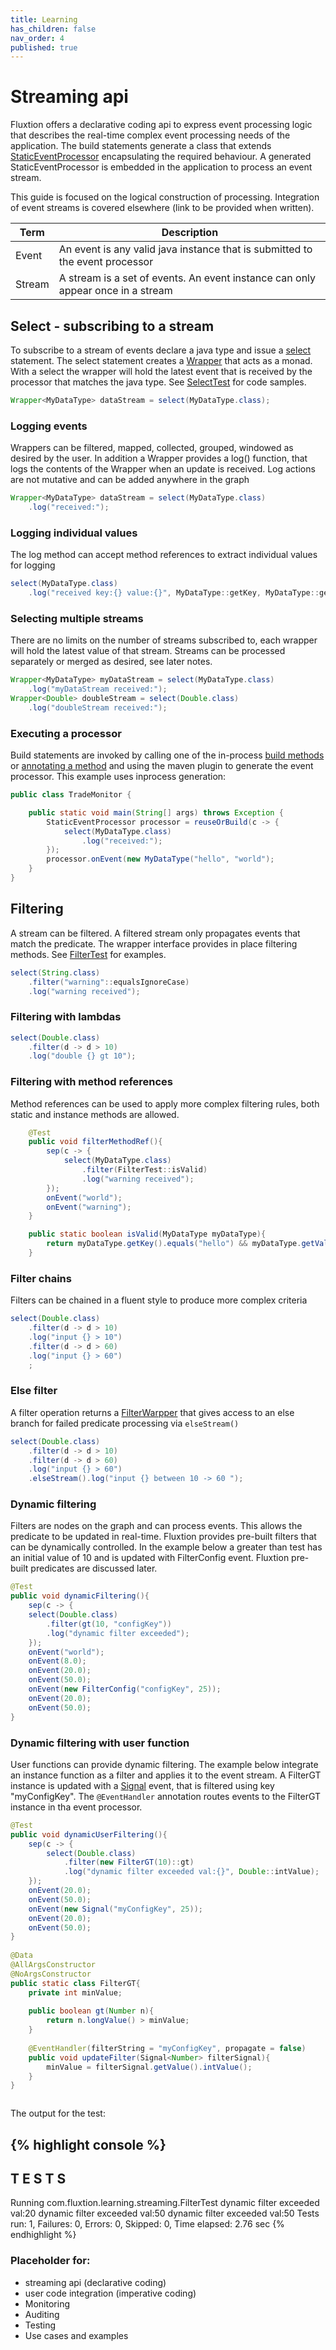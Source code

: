 ```yaml
---
title: Learning
has_children: false
nav_order: 4
published: true
---
```


# Streaming api 

Fluxtion offers a declarative coding api to express event processing logic that describes 
the real-time complex event processing needs of the application. The build
statements generate a class that extends [StaticEventProcessor](https://github.com/v12technology/fluxtion/tree/{{site.fluxtion_version}}/api/src/main/java/com/fluxtion/api/StaticEventProcessor.java) 
encapsulating the required behaviour. A generated StaticEventProcessor is embedded in the application to 
process an event stream.

This guide is focused on the logical construction of processing. Integration 
of event streams is covered elsewhere (link to be provided when written).

| Term      | Description |
| ----------- | ----------- |
| Event    | An event is any valid java instance that is submitted to the event processor |
| Stream   | A stream is a set of events. An event instance can only appear once in a stream    |


## Select - subscribing to a stream
To subscribe to a stream of events declare a java type and issue a [select](https://github.com/v12technology/fluxtion/tree/{{site.fluxtion_version}}/extensions/streaming/builder/src/main/java/com/fluxtion/ext/streaming/builder/factory/EventSelect.java#L35) statement.
The select statement creates a [Wrapper](https://github.com/v12technology/fluxtion/tree/{{site.fluxtion_version}}/extensions/streaming/api/src/main/java/com/fluxtion/ext/streaming/api/Wrapper.java) 
that acts as a monad. With a select the wrapper will hold the latest event that is received by the processor that matches the java type.
See [SelectTest](https://github.com/v12technology/fluxtion/blob/develop/examples/learning-streaming/src/test/java/com/fluxtion/learning/streaming/SelectTest.java)
for code samples.
```java
Wrapper<MyDataType> dataStream = select(MyDataType.class);
```

### Logging events
Wrappers can be filtered, mapped, collected, grouped, windowed as desired by the user.
In addition a Wrapper provides a log() function, that logs the contents of the Wrapper 
when an update is received. Log actions are not mutative and can be added anywhere in the
graph

```java
Wrapper<MyDataType> dataStream = select(MyDataType.class)
    .log("received:");
```

### Logging individual values
The log method can accept method references to extract individual values for logging

```java
select(MyDataType.class)
    .log("received key:{} value:{}", MyDataType::getKey, MyDataType::getValue);
```

### Selecting multiple streams
There are no limits on the number of streams subscribed to, each wrapper will hold
the latest value of that stream. Streams can be processed separately or merged as desired, see later notes.
```java
Wrapper<MyDataType> myDataStream = select(MyDataType.class)
    .log("myDataStream received:");
Wrapper<Double> doubleStream = select(Double.class)
    .log("doubleStream received:");
```


### Executing a processor
Build statements are invoked by calling one of the in-process [build methods](https://github.com/v12technology/fluxtion/tree/{{site.fluxtion_version}}/generator/src/main/java/com/fluxtion/generator/compiler/InprocessSepCompiler.java#L154)
or [annotating a method](../starting/aot_compilation.md) and using the maven plugin to generate the event processor.
This example uses inprocess generation:

```java
public class TradeMonitor {

    public static void main(String[] args) throws Exception {
        StaticEventProcessor processor = reuseOrBuild(c -> {
            select(MyDataType.class)
                .log("received:");
        });
        processor.onEvent(new MyDataType("hello", "world");
    }
}
```

## Filtering
A stream can be filtered. A filtered stream only propagates events that match the predicate. The wrapper
interface provides in place filtering methods. See [FilterTest](https://github.com/v12technology/fluxtion/blob/develop/examples/learning-streaming/src/test/java/com/fluxtion/learning/streaming/FilterTest.java)
for examples.
```java
select(String.class)
    .filter("warning"::equalsIgnoreCase)
    .log("warning received");
```

### Filtering with lambdas

```java
select(Double.class)
    .filter(d -> d > 10)
    .log("double {} gt 10");
```

### Filtering with method references
Method references can be used to apply more complex filtering rules, both static and instance methods are 
allowed.

```java
    @Test
    public void filterMethodRef(){
        sep(c -> {
            select(MyDataType.class)
                .filter(FilterTest::isValid)
                .log("warning received");
        });
        onEvent("world");
        onEvent("warning");
    }

    public static boolean isValid(MyDataType myDataType){
        return myDataType.getKey().equals("hello") && myDataType.getValue().equals("world");
    }
```
### Filter chains
Filters can be chained in a fluent style to produce more complex criteria

```java
select(Double.class)
    .filter(d -> d > 10)
    .log("input {} > 10")
    .filter(d -> d > 60)
    .log("input {} > 60")
    ;
```

### Else filter
A filter operation returns a [FilterWarpper](https://github.com/v12technology/fluxtion/tree/{{site.fluxtion_version}}/extensions/streaming/api/src/main/java/com/fluxtion/ext/streaming/api/FilterWrapper.java)
that gives access to an else branch for failed predicate processing via ```elseStream()``` 
```java
select(Double.class)
    .filter(d -> d > 10)
    .filter(d -> d > 60)
    .log("input {} > 60")
    .elseStream().log("input {} between 10 -> 60 ");
```

### Dynamic filtering
Filters are nodes on the graph and can process events. This allows the predicate to be updated in 
real-time. Fluxtion provides pre-built filters that can be dynamically controlled. In the example
below a greater than test has an initial value of 10 and is updated with FilterConfig event. Fluxtion
pre-built predicates are discussed later.

```java
@Test
public void dynamicFiltering(){
    sep(c -> {
    select(Double.class)
        .filter(gt(10, "configKey"))
        .log("dynamic filter exceeded");
    });
    onEvent("world");
    onEvent(8.0);
    onEvent(20.0);
    onEvent(50.0);
    onEvent(new FilterConfig("configKey", 25));
    onEvent(20.0);
    onEvent(50.0);
}
```

### Dynamic filtering with user function

User functions can provide dynamic filtering. The example below integrate an instance function as a filter and applies 
it to the event stream. A FilterGT instance is updated with a [Signal](https://github.com/v12technology/fluxtion/tree/{{site.fluxtion_version}}/api/src/main/java/com/fluxtion/api/event/Signal.java) 
event, that is filtered using key "myConfigKey".
The `@EventHandler` annotation routes events to the FilterGT instance in tha event processor. 

```java
@Test
public void dynamicUserFiltering(){
    sep(c -> {
        select(Double.class)
            .filter(new FilterGT(10)::gt)
            .log("dynamic filter exceeded val:{}", Double::intValue);
    });
    onEvent(20.0);
    onEvent(50.0);
    onEvent(new Signal("myConfigKey", 25));
    onEvent(20.0);
    onEvent(50.0);
}
    
@Data
@AllArgsConstructor
@NoArgsConstructor
public static class FilterGT{
    private int minValue;
    
    public boolean gt(Number n){
        return n.longValue() > minValue;
    }
    
    @EventHandler(filterString = "myConfigKey", propagate = false)
    public void updateFilter(Signal<Number> filterSignal){
        minValue = filterSignal.getValue().intValue();
    } 
}



```
The output for the test:

{% highlight console %}
-------------------------------------------------------
T E S T S
-------------------------------------------------------
Running com.fluxtion.learning.streaming.FilterTest
dynamic filter exceeded val:20
dynamic filter exceeded val:50
dynamic filter exceeded val:50
Tests run: 1, Failures: 0, Errors: 0, Skipped: 0, Time elapsed: 2.76 sec
{% endhighlight %}

### Placeholder for:
- streaming api (declarative coding)
- user code integration (imperative coding)
- Monitoring
- Auditing
- Testing
- Use cases and examples
